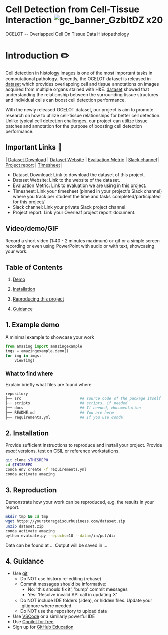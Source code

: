 
# Cell Detection from Cell-Tissue Interaction ![gc_banner_GzbItDZ x20](https://github.com/sfu-cmpt340/2024_1_project_02/assets/113268694/1890d570-5fa6-4a96-91d0-3700241e5e78)

OCELOT -- Overlapped Cell On Tissue Data Histopathology

# Introduction ✏️
Cell detection in histology images is one of the most important tasks in computational pathology. Recently, the OCELOT dataset is released in [dataset](https://openaccess.thecvf.com/content/CVPR2023/html/Ryu_OCELOT_Overlapped_Cell_on_Tissue_Dataset_for_Histopathology_CVPR_2023_paper.html) which provides overlapping cell and tissue annotations on images acquired from multiple organs stained with H&E. [dataset](https://openaccess.thecvf.com/content/CVPR2023/html/Ryu_OCELOT_Overlapped_Cell_on_Tissue_Dataset_for_Histopathology_CVPR_2023_paper.html) showed that understanding the relationship between the surrounding tissue structures and individual cells can boost cell detection performance.

With the newly released OCELOT dataset, our project is aim to promote research on how to utilize cell-tissue relationships for better cell detection. Unlike typical cell detection challenges, our project can utilize tissue patches and annotation for the purpose of boosting cell detection performance.

## Important Links 🔗

| [Dataset Download](https://zenodo.org/records/7844149) | [Dataset Website](https://lunit-io.github.io/research/ocelot_dataset/) | [Evaluation Metric](https://ocelot2023.grand-challenge.org/evaluation-metric/) | [Slack channel](https://app.slack.com/client/T06AP91EYG6/C06DW38TA3X) | [Project report](https://google.com) | [Timesheet](https://google.com) |



- Dataset Download: Link to download the dataset of this project.
- Dataset Website: Link to the website of the dataset.
- Evaluation Metric: Link to evaluation we are using in this project.
- Timesheet: Link your timesheet (pinned in your project's Slack channel) where you track per student the time and tasks completed/participated for this project/
- Slack channel: Link your private Slack project channel.
- Project report: Link your Overleaf project report document.


## Video/demo/GIF
Record a short video (1:40 - 2 minutes maximum) or gif or a simple screen recording or even using PowerPoint with audio or with text, showcasing your work.


## Table of Contents
1. [Demo](#demo)

2. [Installation](#installation)

3. [Reproducing this project](#repro)

4. [Guidance](#guide)


<a name="demo"></a>
## 1. Example demo

A minimal example to showcase your work

```python
from amazing import amazingexample
imgs = amazingexample.demo()
for img in imgs:
    view(img)
```

### What to find where

Explain briefly what files are found where

```bash
repository
├── src                          ## source code of the package itself
├── scripts                      ## scripts, if needed
├── docs                         ## If needed, documentation   
├── README.md                    ## You are here
├── requirements.yml             ## If you use conda
```

<a name="installation"></a>

## 2. Installation

Provide sufficient instructions to reproduce and install your project. 
Provide _exact_ versions, test on CSIL or reference workstations.

```bash
git clone $THISREPO
cd $THISREPO
conda env create -f requirements.yml
conda activate amazing
```

<a name="repro"></a>
## 3. Reproduction
Demonstrate how your work can be reproduced, e.g. the results in your report.
```bash
mkdir tmp && cd tmp
wget https://yourstorageisourbusiness.com/dataset.zip
unzip dataset.zip
conda activate amazing
python evaluate.py --epochs=10 --data=/in/put/dir
```
Data can be found at ...
Output will be saved in ...

<a name="guide"></a>
## 4. Guidance

- Use [git](https://git-scm.com/book/en/v2)
    - Do NOT use history re-editing (rebase)
    - Commit messages should be informative:
        - No: 'this should fix it', 'bump' commit messages
        - Yes: 'Resolve invalid API call in updating X'
    - Do NOT include IDE folders (.idea), or hidden files. Update your .gitignore where needed.
    - Do NOT use the repository to upload data
- Use [VSCode](https://code.visualstudio.com/) or a similarly powerful IDE
- Use [Copilot for free](https://dev.to/twizelissa/how-to-enable-github-copilot-for-free-as-student-4kal)
- Sign up for [GitHub Education](https://education.github.com/) 
